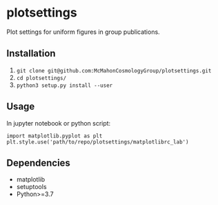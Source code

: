 # plotsettings

Plot settings for uniform figures in group publications.

## Installation

1. `git clone git@github.com:McMahonCosmologyGroup/plotsettings.git`
2. `cd plotsettings/`
3. `python3 setup.py install --user`

## Usage
In jupyter notebook or python script:

```
import matplotlib.pyplot as plt
plt.style.use('path/to/repo/plotsettings/matplotlibrc_lab')

```

## Dependencies
- matplotlib
- setuptools
- Python>=3.7
